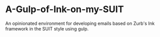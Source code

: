 A-Gulp-of-Ink-on-my-SUIT
========================

An opinionated environment for developing emails based on Zurb's Ink framework in the SUIT style using gulp.
